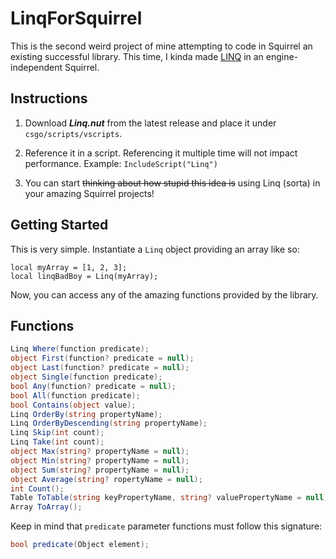 # LinqForSquirrel

This is the second weird project of mine attempting to code in Squirrel an existing successful library. This time, I kinda made [LINQ](https://docs.microsoft.com/en-us/dotnet/csharp/programming-guide/concepts/linq/) in an engine-independent Squirrel.

## Instructions

1. Download ***Linq.nut*** from the latest release and place it under `csgo/scripts/vscripts`.

2. Reference it in a script. Referencing it multiple time will not impact performance.
   Example: `IncludeScript("Linq")`

3. You can start ~~thinking about how stupid this idea is~~ using Linq (sorta) in your amazing Squirrel projects!

## Getting Started

This is very simple. Instantiate a `Linq` object providing an array like so:

```squirrel
local myArray = [1, 2, 3];
local linqBadBoy = Linq(myArray);
```
Now, you can access any of the amazing functions provided by the library.

## Functions

```cs
Linq Where(function predicate);
object First(function? predicate = null);
object Last(function? predicate = null);
object Single(function predicate);
bool Any(function? predicate = null);
bool All(function predicate);
bool Contains(object value);
Linq OrderBy(string propertyName);
Linq OrderByDescending(string propertyName);
Linq Skip(int count);
Linq Take(int count);
object Max(string? propertyName = null);
object Min(string? propertyName = null);
object Sum(string? propertyName = null);
object Average(string? ropertyName = null);
int Count();
Table ToTable(string keyPropertyName, string? valuePropertyName = null);
Array ToArray();
```

Keep in mind that `predicate` parameter functions must follow this signature:

```cs
bool predicate(Object element);
```
